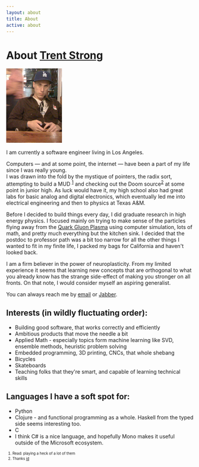```yaml
---
layout: about
title: About
active: about
---
```

<h1>About <a href="url fn">Trent Strong</a></h1>
<img class="profile" src="/images/profile.jpg" width="150" height="200" title="photo profile" />

I am currently a <span class="role">software engineer</span> living in <span class="locality">Los Angeles</span>.

Computers &mdash; and at some point, the internet &mdash; have been a part of my life since I was really young.  
I was drawn into the fold by the mystique of pointers, the radix sort, attempting to build a MUD <sup id="reference-1"><a href="#footnote-1">1</a></sup> and checking out the Doom source<sup id="reference-2"><a href="#footnote-2">2</a></sup> at
some point in junior high.  As luck would have it, my high school also had great labs for basic analog and digital electronics,
which eventually led me into electrical engineering and then to physics at Texas A&amp;M. 

Before I decided to build things every day, I did graduate research in high energy physics.  I focused mainly on trying to make sense of the particles flying away from the <a href="http://en.wikipedia.org/wiki/Quark%E2%80%93gluon_plasma">Quark Gluon Plasma</a> using computer simulation, lots of math, and pretty much everything but the kitchen sink.  I decided that the postdoc to professor path was a bit too narrow for all the other things I wanted to fit in my finite life, I packed my bags for California and haven't looked back. 

I am a firm believer in the power of neuroplasticity.  From my limited experience it seems that learning new concepts that are orthogonal to what you already know
has the strange side-effect of making you stronger on all fronts.  On that note, I would consider myself an aspiring generalist. 

You can always reach me by <a class="email" href="mailto:trenton.strong@gmail.com">email</a> or <a href="xmpp:trenton.strong@jabber.org">Jabber</a>.

Interests (in wildly fluctuating order):
-----------------------------------

* Building good software, that works correctly and efficiently
* Ambitious products that move the needle a bit
* Applied Math - especially topics form machine learning like SVD, ensemble methods, heuristic problem solving
* Embedded programming, 3D printing, CNCs, that whole shebang 
* Bicycles 
* Skateboards 
* Teaching folks that they're smart, and capable of learning technical skills 

Languages I have a soft spot for:
---------------------------------

* Python
* Clojure - and functional programming as a whole.  Haskell from the typed side seems interesting too.
* C
* I think C# is a nice language, and hopefully Mono makes it useful outside of the Microsoft ecosystem.

<ol style="line-height:1.5em;font-size:.7em;"> 
    <li id="footnote-1">Read: playing a heck of a lot of them</li>
    <li id="footnote-2">Thanks <a href="http://idsoftware.com">id</a></li>
</ol>